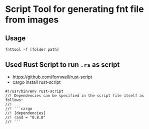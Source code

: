 # Script Tool for generating fnt file from images

## Usage

```shell
fnttool -f [folder path]
```

## Used Rust Script to run `.rs` as script

-   <https://github.com/fornwall/rust-script>
-   cargo install rust-script

````
#!/usr/bin/env rust-script
//! Dependencies can be specified in the script file itself as follows:
//!
//! ```cargo
//! [dependencies]
//! rand = "0.8.0"
//! ```
````
